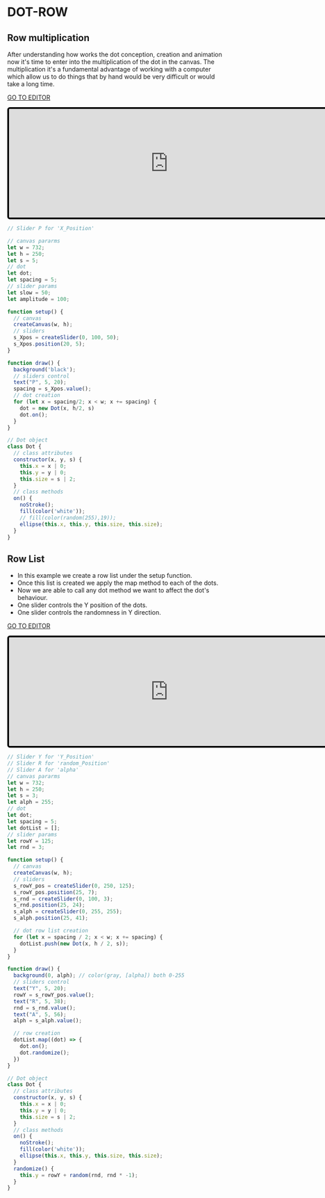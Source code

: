 # DOT-ROW

## Row multiplication
After understanding how works the dot conception, creation and animation now it's time to enter into the multiplication of the dot in the canvas. The multiplication it's a fundamental advantage of working with a computer which allow us to do things that by hand would be very difficult or would take a long time.

[GO TO EDITOR](https://editor.p5js.org/bernatferragut/sketches/B1Ck3jPKm)

<iframe
frameborder="0"
border="0" 
cellspacing="0"
style="
width: 732px; 
height: 250px; 
border: 4px solid #000000;
border-radius: 6px;
overflow: hidden;
position: relative;"
src="https://editor.p5js.org/embed/B1Ck3jPKm"></iframe>


```javascript
// Slider P for 'X_Position'

// canvas pararms
let w = 732;
let h = 250;
let s = 5;
// dot
let dot;
let spacing = 5;
// slider params
let slow = 50;
let amplitude = 100;

function setup() {
  // canvas
  createCanvas(w, h);
  // sliders
  s_Xpos = createSlider(0, 100, 50);
  s_Xpos.position(20, 5);
}

function draw() {
  background('black');
  // sliders control
  text("P", 5, 20);
  spacing = s_Xpos.value();
  // dot creation
  for (let x = spacing/2; x < w; x += spacing) {
    dot = new Dot(x, h/2, s)
    dot.on();
  }
}

// Dot object
class Dot {
  // class attributes
  constructor(x, y, s) {
    this.x = x | 0;
    this.y = y | 0;
    this.size = s | 2;
  }
  // class methods
  on() {
    noStroke();
    fill(color('white'));
    // fill(color(random(255),19));
    ellipse(this.x, this.y, this.size, this.size);
  }
}
```

## Row List

* In this example we create a row list under the setup function. 
* Once this list is created we apply the map method to each of the dots.
* Now we are able to call any dot method we want to affect the dot's behaviour.
* One slider controls the Y position of the dots.
* One slider controls the randomness in Y direction.

[GO TO EDITOR](https://editor.p5js.org/bernatferragut/sketches/rkMk2btKm)

<iframe
frameborder="0"
border="0" 
cellspacing="0"
style="
width: 732px; 
height: 250px; 
border: 4px solid #000000;
border-radius: 6px;
overflow: hidden;
position: relative;"
src="https://editor.p5js.org/embed/rkMk2btKm"></iframe>


```javascript
// Slider Y for 'Y_Position'
// Slider R for 'random_Position'
// Slider A for 'alpha'
// canvas pararms
let w = 732;
let h = 250;
let s = 3;
let alph = 255;
// dot
let dot;
let spacing = 5;
let dotList = [];
// slider params
let rowY = 125;
let rnd = 3;

function setup() {
  // canvas
  createCanvas(w, h);
  // sliders
  s_rowY_pos = createSlider(0, 250, 125);
  s_rowY_pos.position(25, 7);
  s_rnd = createSlider(0, 100, 3);
  s_rnd.position(25, 24);
  s_alph = createSlider(0, 255, 255);
  s_alph.position(25, 41);

  // dot row list creation
  for (let x = spacing / 2; x < w; x += spacing) {
    dotList.push(new Dot(x, h / 2, s));
  }
}

function draw() {
  background(0, alph); // color(gray, [alpha]) both 0-255
  // sliders control
  text("Y", 5, 20);
  rowY = s_rowY_pos.value();
  text("R", 5, 38);
  rnd = s_rnd.value();
  text("A", 5, 56);
  alph = s_alph.value();

  // row creation
  dotList.map((dot) => {
    dot.on();
    dot.randomize();
  })
}

// Dot object
class Dot {
  // class attributes
  constructor(x, y, s) {
    this.x = x | 0;
    this.y = y | 0;
    this.size = s | 2;
  }
  // class methods
  on() {
    noStroke();
    fill(color('white'));
    ellipse(this.x, this.y, this.size, this.size);
  }
  randomize() {
    this.y = rowY + random(rnd, rnd * -1);
  }
}

```